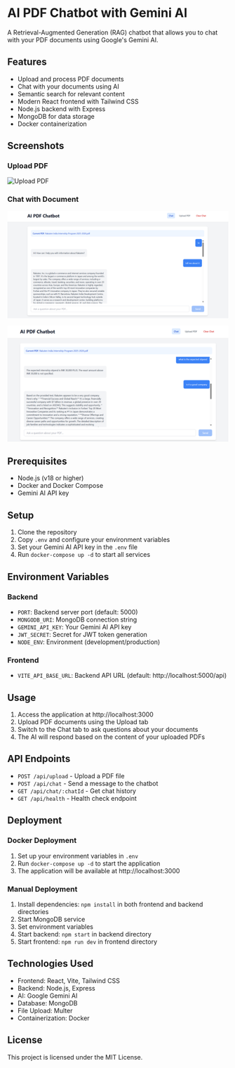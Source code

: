 # AI PDF Chatbot with Gemini AI

A Retrieval-Augmented Generation (RAG) chatbot that allows you to chat with your PDF documents using Google's Gemini AI.

## Features

- Upload and process PDF documents
- Chat with your documents using AI
- Semantic search for relevant content
- Modern React frontend with Tailwind CSS
- Node.js backend with Express
- MongoDB for data storage
- Docker containerization

## Screenshots

### Upload PDF
![Upload PDF](assets/PdfUploading.png)

### Chat with Document
![Chat with Document](assets/Chatting.png)

![Chat with Document](assets/Chatting2.png)

## Prerequisites

- Node.js (v18 or higher)
- Docker and Docker Compose
- Gemini AI API key

## Setup

1. Clone the repository
2. Copy `.env` and configure your environment variables
3. Set your Gemini AI API key in the `.env` file
4. Run `docker-compose up -d` to start all services

## Environment Variables

### Backend
- `PORT`: Backend server port (default: 5000)
- `MONGODB_URI`: MongoDB connection string
- `GEMINI_API_KEY`: Your Gemini AI API key
- `JWT_SECRET`: Secret for JWT token generation
- `NODE_ENV`: Environment (development/production)

### Frontend
- `VITE_API_BASE_URL`: Backend API URL (default: http://localhost:5000/api)

## Usage

1. Access the application at http://localhost:3000
2. Upload PDF documents using the Upload tab
3. Switch to the Chat tab to ask questions about your documents
4. The AI will respond based on the content of your uploaded PDFs

## API Endpoints

- `POST /api/upload` - Upload a PDF file
- `POST /api/chat` - Send a message to the chatbot
- `GET /api/chat/:chatId` - Get chat history
- `GET /api/health` - Health check endpoint

## Deployment

### Docker Deployment
1. Set up your environment variables in `.env`
2. Run `docker-compose up -d` to start the application
3. The application will be available at http://localhost:3000

### Manual Deployment
1. Install dependencies: `npm install` in both frontend and backend directories
2. Start MongoDB service
3. Set environment variables
4. Start backend: `npm start` in backend directory
5. Start frontend: `npm run dev` in frontend directory

## Technologies Used

- Frontend: React, Vite, Tailwind CSS
- Backend: Node.js, Express
- AI: Google Gemini AI
- Database: MongoDB
- File Upload: Multer
- Containerization: Docker

## License

This project is licensed under the MIT License.